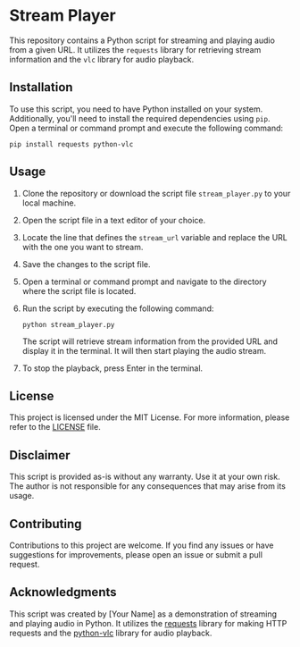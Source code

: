 # Stream Player

This repository contains a Python script for streaming and playing audio from a given URL. It utilizes the `requests` library for retrieving stream information and the `vlc` library for audio playback.

## Installation

To use this script, you need to have Python installed on your system. Additionally, you'll need to install the required dependencies using `pip`. Open a terminal or command prompt and execute the following command:

```
pip install requests python-vlc
```

## Usage

1. Clone the repository or download the script file `stream_player.py` to your local machine.

2. Open the script file in a text editor of your choice.

3. Locate the line that defines the `stream_url` variable and replace the URL with the one you want to stream.

4. Save the changes to the script file.

5. Open a terminal or command prompt and navigate to the directory where the script file is located.

6. Run the script by executing the following command:

   ```
   python stream_player.py
   ```

   The script will retrieve stream information from the provided URL and display it in the terminal. It will then start playing the audio stream.

7. To stop the playback, press Enter in the terminal.

## License

This project is licensed under the MIT License. For more information, please refer to the [LICENSE](LICENSE) file.

## Disclaimer

This script is provided as-is without any warranty. Use it at your own risk. The author is not responsible for any consequences that may arise from its usage.

## Contributing

Contributions to this project are welcome. If you find any issues or have suggestions for improvements, please open an issue or submit a pull request.

## Acknowledgments

This script was created by [Your Name] as a demonstration of streaming and playing audio in Python. It utilizes the [requests](https://requests.readthedocs.io/) library for making HTTP requests and the [python-vlc](https://pypi.org/project/python-vlc/) library for audio playback.
